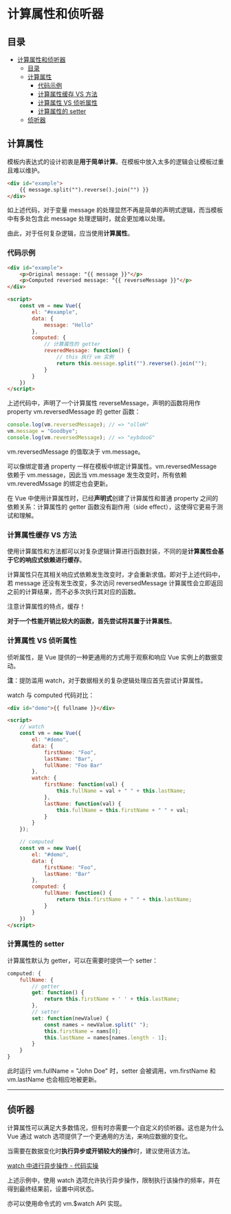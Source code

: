 # 计算属性和侦听器

## 目录

- [计算属性和侦听器](#计算属性和侦听器)
  - [目录](#目录)
  - [计算属性](#计算属性)
    - [代码示例](#代码示例)
    - [计算属性缓存 VS 方法](#计算属性缓存-vs-方法)
    - [计算属性 VS 侦听属性](#计算属性-vs-侦听属性)
    - [计算属性的 setter](#计算属性的-setter)
  - [侦听器](#侦听器)

## 计算属性

模板内表达式的设计初衷是**用于简单计算**。在模板中放入太多的逻辑会让模板过重且难以维护。

```html
<div id="example">
    {{ message.split("").reverse().join("") }}
</div>
```

如上述代码，对于变量 message 的处理显然不再是简单的声明式逻辑，而当模板中有多处包含此 message 处理逻辑时，就会更加难以处理。

由此，对于任何复杂逻辑，应当使用**计算属性**。

### 代码示例

```html
<div id="example">
    <p>Original message: "{{ message }}"</p>
    <p>Computed reversed message: "{{ reverseMessage }}"</p>
</div>

<script>
    const vm = new Vue({
        el: "#example", 
        data: {
            message: "Hello"
        }, 
        computed: {
            // 计算属性的 getter
            reveredMessage: function() {
                // this 执行 vm 实例
                return this.message.split("").reverse().join("");
            }
        }
    })
</script>
```

上述代码中，声明了一个计算属性 reverseMessage，声明的函数将用作 property vm.reversedMessage 的 getter 函数：

```javascript
console.log(vm.reversedMessage); // => "olleH"
vm.message = "Goodbye";
console.log(vm.reversedMessage); // => "eybdooG"
```

vm.reversedMessage 的值取决于 vm.message。

可以像绑定普通 property 一样在模板中绑定计算属性。vm.reversedMessage 依赖于 vm.message，因此当 vm.message 发生改变时，所有依赖 vm.reveredMssage 的绑定也会更新。

在 Vue 中使用计算属性时，已经**声明式**创建了计算属性和普通 property 之间的依赖关系：计算属性的 getter 函数没有副作用（side effect），这使得它更易于测试和理解。

### 计算属性缓存 VS 方法

使用计算属性和方法都可以对复杂逻辑计算进行函数封装，不同的是**计算属性会基于它的响应式依赖进行缓存**。

计算属性只在其相关响应式依赖发生改变时，才会重新求值。即对于上述代码中，若 message 还没有发生改变，多次访问 reversedMessage 计算属性会立即返回之前的计算结果，而不必多次执行其对应的函数。

注意计算属性的特点，缓存！

**对于一个性能开销比较大的函数，首先尝试将其置于计算属性**。

### 计算属性 VS 侦听属性

侦听属性，是 Vue 提供的一种更通用的方式用于观察和响应 Vue 实例上的数据变动。

**注**：提防滥用 watch，对于数据相关的复杂逻辑处理应首先尝试计算属性。

watch 与 computed 代码对比：

```html
<div id="demo">{{ fullname }}</div>

<script>
    // watch
    const vm = new Vue({
        el: "#demo",
        data: {
            firstName: "Foo",
            lastName: "Bar",
            fullName: "Foo Bar"
        },
        watch: {
            firstName: function(val) {
                this.fullName = val + " " + this.lastName;
            },
            lastName: function(val) {
                this.fullName = this.firstName + " " + val;
            }
        }
    });

    // computed
    const vm = new Vue({
        el: "#demo",
        data: {
            firstName: "Foo",
            lastName: "Bar"
        },
        computed: {
            fullName: function() {
                return this.firstName + " " + this.lastName;
            }
        }
    })
</script>
```

### 计算属性的 setter

计算属性默认为 getter，可以在需要时提供一个 setter：

```javascript
computed: {
    fullName: {
        // getter 
        get: function() {
            return this.firstName + ' ' + this.lastName;
        },
        // setter
        set: function(newValue) {
            const names = newValue.split(" ");
            this.firstName = nams[0];
            this.lastName = names[names.length - 1];
        }
    }
}
```

此时运行 vm.fullName = "John Doe" 时，setter 会被调用，vm.firstName 和 vm.lastName 也会相应地被更新。

---

## 侦听器

计算属性可以满足大多数情况，但有时亦需要一个自定义的侦听器。这也是为什么 Vue 通过 watch 选项提供了一个更通用的方法，来响应数据的变化。

当需要在数据变化时**执行异步或开销较大的操作**时，建议使用该方法。

[watch 中进行异步操作 - 代码实操](../../Vue2-pratice/01-基础/04-计算属性和侦听器/index.html)

上述示例中，使用 watch 选项允许执行异步操作，限制执行该操作的频率，并在得到最终结果前，设置中间状态。

亦可以使用命令式的 vm.$watch API 实现。
